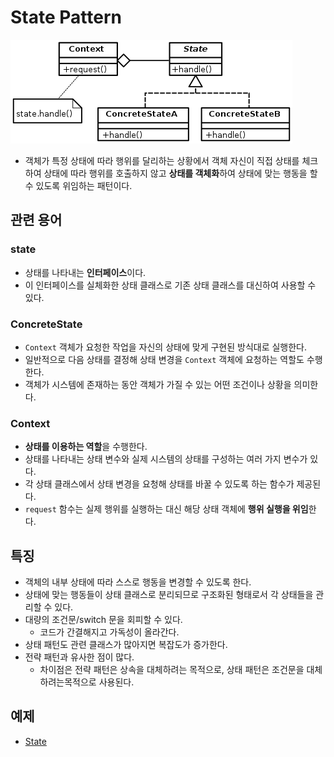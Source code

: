 # State Pattern
![state](StatePattern.jpg)

- 객체가 특정 상태에 따라 행위를 달리하는 상황에서 객체 자신이 직접 상태를 체크하여 상태에 따라 행위를 호출하지 않고 **상태를 객체화**하여 상태에 맞는 행동을 할 수 있도록 위임하는 패턴이다.

## 관련 용어
### state
- 상태를 나타내는 **인터페이스**이다.
- 이 인터페이스를 실체화한 상태 클래스로 기존 상태 클래스를 대신하여 사용할 수 있다.

### ConcreteState
- `Context` 객체가 요청한 작업을 자신의 상태에 맞게 구현된 방식대로 실행한다.
- 일반적으로 다음 상태를 결정해 상태 변경을 `Context` 객체에 요청하는 역할도 수행한다.
- 객체가 시스템에 존재하는 동안 객체가 가질 수 있는 어떤 조건이나 상황을 의미한다.

### Context
- **상태를 이용하는 역할**을 수행한다.
- 상태를 나타내는 상태 변수와 실제 시스템의 상태를 구성하는 여러 가지 변수가 있다.
- 각 상태 클래스에서 상태 변경을 요청해 상태를 바꿀 수 있도록 하는 함수가 제공된다.
- `request` 함수는 실제 행위를 실행하는 대신 해당 상태 객체에 **행위 실행을 위임**한다.

## 특징
- 객체의 내부 상태에 따라 스스로 행동을 변경할 수 있도록 한다.
- 상태에 맞는 행동들이 상태 클래스로 분리되므로 구조화된 형태로서 각 상태들을 관리할 수 있다.
- 대량의 조건문/switch 문을 회피할 수 있다.
  - 코드가 간결해지고 가독성이 올라간다.
- 상태 패턴도 관련 클래스가 많아지면 복잡도가 증가한다.
- 전략 패턴과 유사한 점이 많다.
  - 차이점은 전략 패턴은 상속을 대체하려는 목적으로, 상태 패턴은 조건문을 대체하려는목적으로 사용된다.

## 예제
- [State](/BehavioralPattern/state/state.cpp)